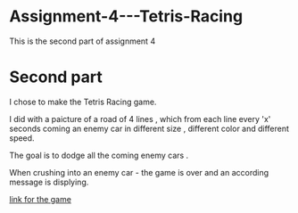 # Assignment-4---Tetris-Racing
This is the second part of assignment 4


# Second part 

I chose to make the Tetris Racing game.

I did with a paicture of a road of 4 lines , which from each line every 'x' seconds coming an enemy car in different size , different color and different speed.

The goal is to dodge all the coming enemy cars .

When crushing into an enemy car - the game is over and an according message is displying.


[link for the game](https://eladwd.itch.io/tetris-racing)
